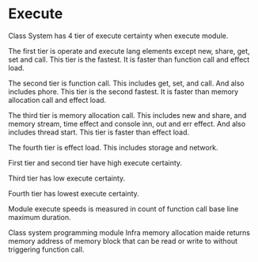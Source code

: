 # Execute

Class System has 4 tier of execute certainty when execute module.

The first tier is operate and execute lang elements except new, share, get, set and call.
This tier is the fastest. It is faster than function call and effect load.

The second tier is function call. This includes get, set, and call.
And also includes phore.
This tier is the second fastest. It is faster than memory allocation call and effect load.

The third tier is memory allocation call. This includes new and share, and memory stream, time effect and console inn, out and err effect.
And also includes thread start.
This tier is faster than effect load.

The fourth tier is effect load. This includes storage and network.

First tier and second tier have high execute certainty.

Third tier has low execute certainty.

Fourth tier has lowest execute certainty.

Module execute speeds is measured in count of function call base line maximum duration.

Class system programming module Infra memory allocation maide returns
memory address of memory block that can be read or write to without triggering function call.